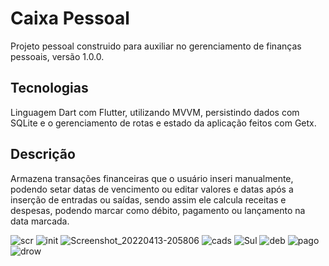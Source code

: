 # Caixa Pessoal 
Projeto pessoal construido para auxiliar no gerenciamento de finanças pessoais, versão 1.0.0.
## Tecnologias
Linguagem Dart com Flutter, utilizando MVVM, persistindo dados com SQLite e o gerenciamento de rotas e estado da aplicação feitos com Getx.  
## Descrição
Armazena transações financeiras que o usuário inseri manualmente, podendo setar datas de vencimento ou editar valores e datas após a inserção de entradas ou saídas, sendo assim ele calcula receitas e despesas, podendo marcar como débito, pagamento ou lançamento na data marcada.

![scr](https://user-images.githubusercontent.com/64455494/163285588-4c617b83-9da4-451d-8458-5c39139fd07c.jpg)
![init](https://user-images.githubusercontent.com/64455494/163285613-cd07f772-251b-408f-b483-22ee02be2d8f.jpg)
![Screenshot_20220413-205806](https://user-images.githubusercontent.com/64455494/163288539-55bba725-38bd-415b-af06-e8833b79d0ae.jpg)
![cads](https://user-images.githubusercontent.com/64455494/163285888-deb78bb5-f824-4360-955c-c936cec93ac2.jpg)
![Sul](https://user-images.githubusercontent.com/64455494/163288260-001644cb-ee18-4770-860e-8508d4951d9f.jpg)
![deb](https://user-images.githubusercontent.com/64455494/163285890-34d40a15-968f-4700-8db8-ff40932471c9.jpg)
![pago](https://user-images.githubusercontent.com/64455494/163285749-6cc2298f-034e-46a4-8358-fab88a92e687.jpg)
![drow](https://user-images.githubusercontent.com/64455494/163285891-21977d88-3054-4d4d-8226-09b7407d5d94.jpg)


